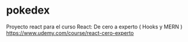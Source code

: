# pokedex

Proyecto react para el curso React: De cero a experto ( Hooks y MERN )
https://www.udemy.com/course/react-cero-experto
